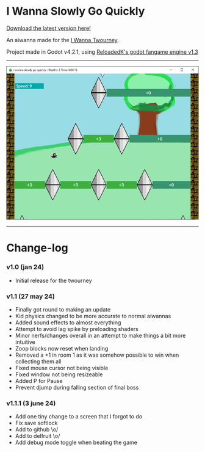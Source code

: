 # I Wanna Slowly Go Quickly

[Download the latest version here!](https://www.mediafire.com/file/y4wwgz97iqhvqt6/I_wanna_slowly_go_quickly.zip/file)

An aiwanna made for the [I Wanna Twourney](https://iwannatwourney.com/).

Project made in Godot v4.2.1, using [ReloadedK's godot fangame engine v1.3](https://github.com/ReloadedK-git/ReloadedKs-Godot-Fangame-Engine)

---

![A screenshot of the game](./Graphics/Other/githubPreview.png)

---

# Change-log

### v1.0 (jan 24)

* Initial release for the twourney

### v1.1 (27 may 24)

* Finally got round to making an update
* Kid physics changed to be more accurate to normal aiwannas
* Added sound effects to almost everything
* Attempt to avoid lag spike by preloading shaders
* Minor nerfs/changes overall in an attempt to make things a bit more intuitive
* Zoop blocks now reset when landing
* Removed a +1 in room 1 as it was somehow possible to win when collecting them all
* Fixed mouse cursor not being visible
* Fixed window not being resizeable
* Added P for Pause
* Prevent djump during falling section of final boss

### v1.1.1 (3 june 24)

* Add one tiny change to a screen that I forgot to do
* Fix save softlock
* Add to github \o/
* Add to delfruit \o/
* Add debug mode toggle when beating the game
